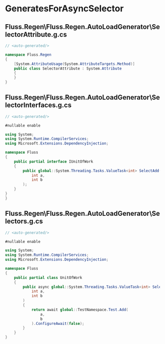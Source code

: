 # GeneratesForAsyncSelector

## Fluss.Regen\Fluss.Regen.AutoLoadGenerator\SelectorAttribute.g.cs
```csharp
// <auto-generated/>

namespace Fluss.Regen
{
    [System.AttributeUsage(System.AttributeTargets.Method)]
    public class SelectorAttribute : System.Attribute
    {
    }
}
```

## Fluss.Regen\Fluss.Regen.AutoLoadGenerator\SelectorInterfaces.g.cs
```csharp
// <auto-generated/>

#nullable enable

using System;
using System.Runtime.CompilerServices;
using Microsoft.Extensions.DependencyInjection;

namespace Fluss
{
    public partial interface IUnitOfWork
    {
        public global::System.Threading.Tasks.ValueTask<int> SelectAdd(
            int a,
            int b
        );
    }
}
}


```

## Fluss.Regen\Fluss.Regen.AutoLoadGenerator\Selectors.g.cs
```csharp
// <auto-generated/>

#nullable enable

using System;
using System.Runtime.CompilerServices;
using Microsoft.Extensions.DependencyInjection;

namespace Fluss
{
    public partial class UnitOfWork
    {
        public async global::System.Threading.Tasks.ValueTask<int> SelectAdd(
            int a,
            int b
        )
        {
            return await global::TestNamespace.Test.Add(
                a,
                b
            ).ConfigureAwait(false);
        }
    }
}


```

